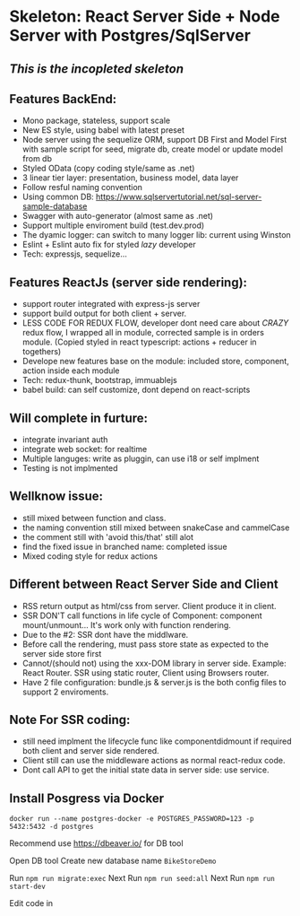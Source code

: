 # Skeleton: React Server Side + Node Server with Postgres/SqlServer
## _This is the incopleted skeleton_

## Features BackEnd:
+ Mono package, stateless, support scale
+ New ES style, using babel with latest preset
+ Node server using the sequelize ORM, support DB First and Model First with sample script for seed, migrate db, create model or update model from db
+ Styled OData (copy coding style/same as .net)
+ 3 linear tier layer: presentation, business model, data layer
+ Follow resful naming convention
+ Using common DB: https://www.sqlservertutorial.net/sql-server-sample-database
+ Swagger with auto-generator (almost same as .net)
+ Support multiple enviroment build (test.dev.prod)
+ The dyamic logger: can switch to many logger lib: current using Winston
+ Eslint + Eslint auto fix for styled *lazy* developer
+ Tech: expressjs, sequelize...

## Features ReactJs (server side rendering):
+ support router integrated with express-js server
+ support build output for both client + server.
+ LESS CODE FOR REDUX FLOW, developer dont need care about _CRAZY_ redux flow, I wrapped all in module, corrected sample is in orders module. (Copied styled in react typescript: actions + reducer in togethers)
+ Develope new features base on the module: included store, component, action inside each module
+ Tech: redux-thunk, bootstrap, immuablejs
+ babel build: can self customize, dont depend on react-scripts
## Will complete in furture:
+ integrate invariant auth
+ integrate web socket: for realtime
+ Multiple languges: write as pluggin, can use i18 or self implment
+ Testing is not implmented

## Wellknow issue:
- still mixed between function and class.
- the naming convention still mixed between snakeCase and cammelCase
- the comment still with 'avoid this/that' still alot
- find the fixed issue in branched name: completed issue
- Mixed coding style for redux actions

## Different between React Server Side and Client
- RSS return output as html/css from server. Client produce it in client.
- SSR DON'T call functions in life cycle of Component: component mount/unmount... It's work only with function rendering.
- Due to the #2: SSR dont have the middlware.
- Before call the rendering, must pass store state as expected to the server side store first 
- Cannot/(should not) using the xxx-DOM library in server side. Example: React Router. SSR using static router, Client using Browsers router.
- Have 2 file configuration: bundle.js & server.js is the both config files to support 2 enviroments.

## Note For SSR coding:
- still need implment the lifecycle func like componentdidmount if required both client and server side rendered.
- Client still can use the middleware actions as normal react-redux code.
- Dont call API to get the initial state data in server side: use service. 

## Install Posgress via Docker

```docker run --name postgres-docker -e POSTGRES_PASSWORD=123 -p 5432:5432 -d postgres```

Recommend use https://dbeaver.io/ for DB tool

Open DB tool Create new database name ```BikeStoreDemo```

Run ```npm run migrate:exec```
Next Run ```npm run seed:all```
Next Run ```npm run start-dev```

Edit code in 